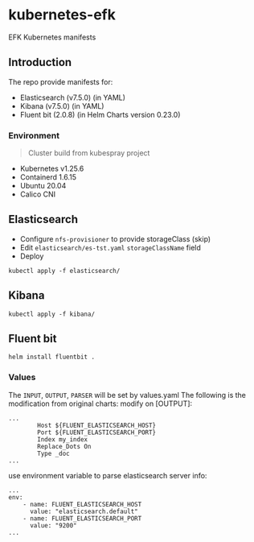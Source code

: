# kubernetes-efk
EFK Kubernetes manifests

## Introduction
The repo provide manifests for:
* Elasticsearch (v7.5.0) (in YAML)
* Kibana (v7.5.0) (in YAML)
* Fluent bit (2.0.8) (in Helm Charts version 0.23.0) 

### Environment
>Cluster build from kubespray project
* Kubernetes v1.25.6
* Containerd 1.6.15
* Ubuntu 20.04
* Calico CNI

## Elasticsearch
* Configure `nfs-provisioner` to provide storageClass (skip)
* Edit `elasticsearch/es-tst.yaml` `storageClassName` field
* Deploy
```
kubectl apply -f elasticsearch/
```
## Kibana
```
kubectl apply -f kibana/
```
## Fluent bit
```
helm install fluentbit .
```

### Values
The `INPUT`, `OUTPUT`, `PARSER` will be set by values.yaml
The following is the modification from original charts:
modify on [OUTPUT]:
```
...
        Host ${FLUENT_ELASTICSEARCH_HOST}
        Port ${FLUENT_ELASTICSEARCH_PORT}
        Index my_index
        Replace_Dots On
        Type _doc
...
```

use environment variable to parse elasticsearch server info:
```
...
env:
    - name: FLUENT_ELASTICSEARCH_HOST
      value: "elasticsearch.default"
    - name: FLUENT_ELASTICSEARCH_PORT
      value: "9200"
...
```
